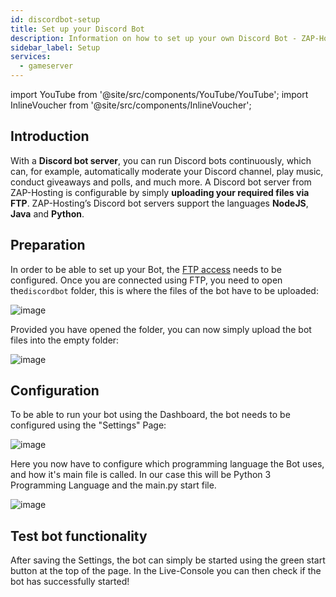 ```yaml
---
id: discordbot-setup
title: Set up your Discord Bot
description: Information on how to set up your own Discord Bot - ZAP-Hosting.com documentation
sidebar_label: Setup
services:
  - gameserver
---
```


import YouTube from '@site/src/components/YouTube/YouTube';
import InlineVoucher from '@site/src/components/InlineVoucher';


## Introduction

With a **Discord bot server**, you can run Discord bots continuously, which can, for example, automatically moderate your Discord channel, play music, conduct giveaways and polls, and much more. A Discord bot server from ZAP-Hosting is configurable by simply **uploading your required files via FTP**. ZAP-Hosting’s Discord bot servers support the languages **NodeJS**, **Java** and **Python**.

<YouTube videoId="OoKA8UJ_N5A" title="How to set up a Discord bot server and upload bot files!" description="Feel like you understand better when you see things in action? We’ve got you! Dive into our video that breaks it all down for you. Whether you're in a rush or just prefer to soak up information in the most engaging way possible!"/>

<InlineVoucher />

## Preparation

In order to be able to set up your Bot, the [FTP access](gameserver-ftpaccess.md) needs to be configured. Once you are connected using FTP, you need to open the`discordbot` folder, this is where the files of the bot have to be uploaded:

![image](https://screensaver01.zap-hosting.com/index.php/s/x4WPiNS6xQcWQrp/preview)


Provided you have opened the folder, you can now simply upload the bot files into the empty folder:

![image](https://screensaver01.zap-hosting.com/index.php/s/t7DDaF684PZkXjn/preview)



## Configuration

To be able to run your bot using the Dashboard, the bot needs to be configured using the "Settings" Page:

![image](https://screensaver01.zap-hosting.com/index.php/s/HoPpfJKsTC6ozNy/preview)

Here you now have to configure which programming language the Bot uses, and how it's main file is called. In our case this will be Python 3 Programming Language and the main.py start file.

![image](https://screensaver01.zap-hosting.com/index.php/s/ixfz2xKYCepS9Ek/preview)



## Test bot functionality

After saving the Settings, the bot can simply be started using the green start button at the top of the page. In the Live-Console you can then check if the bot has successfully started!
